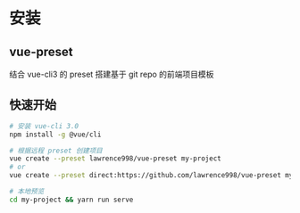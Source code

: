 # 安装
## vue-preset
结合 vue-cli3 的 preset 搭建基于 git repo 的前端项目模板

## 快速开始

```bash
# 安装 vue-cli 3.0
npm install -g @vue/cli

# 根据远程 preset 创建项目
vue create --preset lawrence998/vue-preset my-project
# or
vue create --preset direct:https://github.com/lawrence998/vue-preset my-project --clone

# 本地预览
cd my-project && yarn run serve

```
